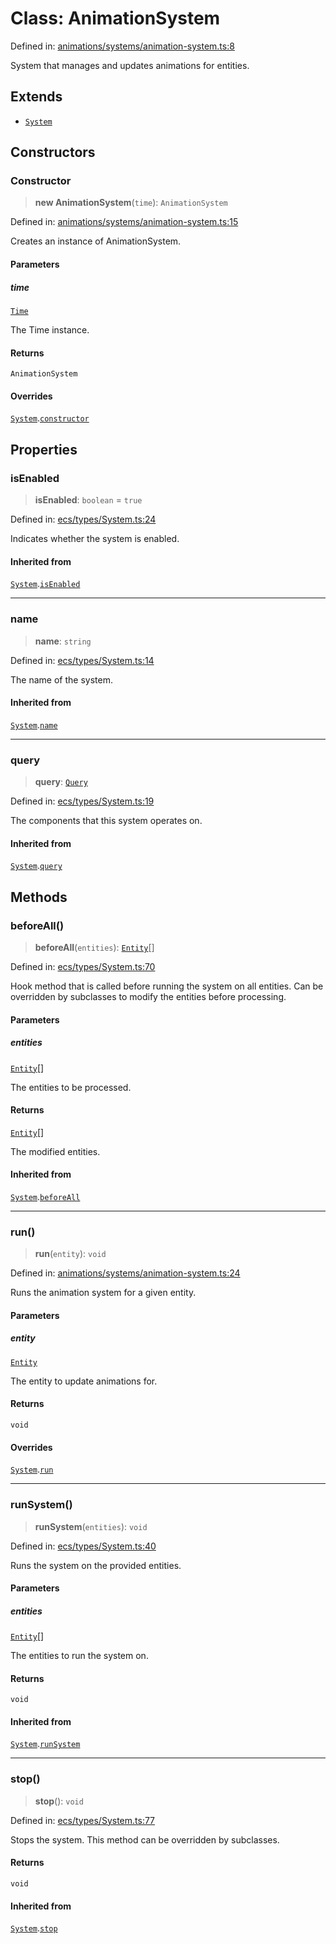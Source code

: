 # Class: AnimationSystem

Defined in: [animations/systems/animation-system.ts:8](https://github.com/Forge-Game-Engine/Forge/blob/7a38cd584d26e8fac97f61bf2359fb32ea34a7fc/src/animations/systems/animation-system.ts#L8)

System that manages and updates animations for entities.

## Extends

- [`System`](System.md)

## Constructors

### Constructor

> **new AnimationSystem**(`time`): `AnimationSystem`

Defined in: [animations/systems/animation-system.ts:15](https://github.com/Forge-Game-Engine/Forge/blob/7a38cd584d26e8fac97f61bf2359fb32ea34a7fc/src/animations/systems/animation-system.ts#L15)

Creates an instance of AnimationSystem.

#### Parameters

##### time

[`Time`](Time.md)

The Time instance.

#### Returns

`AnimationSystem`

#### Overrides

[`System`](System.md).[`constructor`](System.md#constructor)

## Properties

### isEnabled

> **isEnabled**: `boolean` = `true`

Defined in: [ecs/types/System.ts:24](https://github.com/Forge-Game-Engine/Forge/blob/7a38cd584d26e8fac97f61bf2359fb32ea34a7fc/src/ecs/types/System.ts#L24)

Indicates whether the system is enabled.

#### Inherited from

[`System`](System.md).[`isEnabled`](System.md#isenabled)

***

### name

> **name**: `string`

Defined in: [ecs/types/System.ts:14](https://github.com/Forge-Game-Engine/Forge/blob/7a38cd584d26e8fac97f61bf2359fb32ea34a7fc/src/ecs/types/System.ts#L14)

The name of the system.

#### Inherited from

[`System`](System.md).[`name`](System.md#name)

***

### query

> **query**: [`Query`](../type-aliases/Query.md)

Defined in: [ecs/types/System.ts:19](https://github.com/Forge-Game-Engine/Forge/blob/7a38cd584d26e8fac97f61bf2359fb32ea34a7fc/src/ecs/types/System.ts#L19)

The components that this system operates on.

#### Inherited from

[`System`](System.md).[`query`](System.md#query)

## Methods

### beforeAll()

> **beforeAll**(`entities`): [`Entity`](Entity.md)[]

Defined in: [ecs/types/System.ts:70](https://github.com/Forge-Game-Engine/Forge/blob/7a38cd584d26e8fac97f61bf2359fb32ea34a7fc/src/ecs/types/System.ts#L70)

Hook method that is called before running the system on all entities.
Can be overridden by subclasses to modify the entities before processing.

#### Parameters

##### entities

[`Entity`](Entity.md)[]

The entities to be processed.

#### Returns

[`Entity`](Entity.md)[]

The modified entities.

#### Inherited from

[`System`](System.md).[`beforeAll`](System.md#beforeall)

***

### run()

> **run**(`entity`): `void`

Defined in: [animations/systems/animation-system.ts:24](https://github.com/Forge-Game-Engine/Forge/blob/7a38cd584d26e8fac97f61bf2359fb32ea34a7fc/src/animations/systems/animation-system.ts#L24)

Runs the animation system for a given entity.

#### Parameters

##### entity

[`Entity`](Entity.md)

The entity to update animations for.

#### Returns

`void`

#### Overrides

[`System`](System.md).[`run`](System.md#run)

***

### runSystem()

> **runSystem**(`entities`): `void`

Defined in: [ecs/types/System.ts:40](https://github.com/Forge-Game-Engine/Forge/blob/7a38cd584d26e8fac97f61bf2359fb32ea34a7fc/src/ecs/types/System.ts#L40)

Runs the system on the provided entities.

#### Parameters

##### entities

[`Entity`](Entity.md)[]

The entities to run the system on.

#### Returns

`void`

#### Inherited from

[`System`](System.md).[`runSystem`](System.md#runsystem)

***

### stop()

> **stop**(): `void`

Defined in: [ecs/types/System.ts:77](https://github.com/Forge-Game-Engine/Forge/blob/7a38cd584d26e8fac97f61bf2359fb32ea34a7fc/src/ecs/types/System.ts#L77)

Stops the system. This method can be overridden by subclasses.

#### Returns

`void`

#### Inherited from

[`System`](System.md).[`stop`](System.md#stop)
